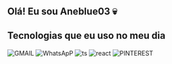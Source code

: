 ## Olá! Eu sou Aneblue03 💀


## Tecnologias que eu uso no meu dia

<div style="display: inline_block">
  <img align="center" alt="GMAIL" src="https://img.shields.io/badge/HTML5-E34F26?style=for-the-badge&logo=html5&logoColor=white" />
  <img align="center" alt="WhatsApP" src="https://img.shields.io/badge/JavaScript-F7DF1E?style=for-the-badge&logo=javascript&logoColor=black" />
  <img align="center" alt="ts" src="https://img.shields.io/badge/TypeScript-007ACC?style=for-the-badge&logo=typescript&logoColor=white" />
  <img align="center" alt="react" src="https://img.shields.io/badge/React-20232A?style=for-the-badge&logo=react&logoColor=61DAFB" />
  <img align="center" alt="PINTEREST" src="https://img.shields.io/badge/Node.js-43853D?style=for-the-badge&logo=node.js&logoColor=white" />

</div><br/>
